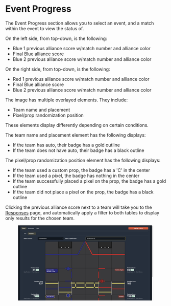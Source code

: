 # Event Progress

The Event Progress section allows you to select an event, and a match within the event to view the status of.&#x20;

On the left side, from top-down, is the following:

* Blue 1 previous alliance score w/match number and alliance color
* Final Blue alliance score
* Blue 2 previous alliance score w/match number and alliance color

On the right side, from top-down, is the following:

* Red 1 previous alliance score w/match number and alliance color
* Final Blue alliance score
* Blue 2 previous alliance score w/match number and alliance color

The image has multiple overlayed elements. They include:

* Team name and placement
* Pixel/prop randomization position

These elements display differently depending on certain conditions.

The team name and placement element has the following displays:

* If the team has auto, their badge has a gold outline
* If the team does not have auto, their badge has a black outline

The pixel/prop randomization position element has the following displays:

* If the team used a custom prop, the badge has a 'C' in the center
* If the team used a pixel, the badge has nothing in the center
* If the team successfully placed a pixel on the prop, the badge has a gold outline
* If the team did not place a pixel on the prop, the badge has a black outline

Clicking the previous alliance score next to a team will take you to the [Responses](../coach/responses.md) page, and automatically apply a filter to both tables to display only results for the chosen team.

<figure><img src="../.gitbook/assets/Event Progress-Member" alt=""><figcaption></figcaption></figure>

